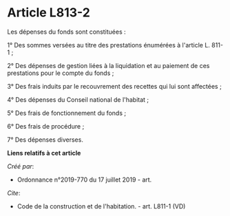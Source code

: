 # Article L813-2

Les dépenses du fonds sont constituées : 

1° Des sommes versées au titre des prestations énumérées à l'article L. 811-1 ; 

2° Des dépenses de gestion liées à la liquidation et au paiement de ces prestations pour le compte du fonds ; 

3° Des frais induits par le recouvrement des recettes qui lui sont affectées ; 

4° Des dépenses du Conseil national de l'habitat ; 

5° Des frais de fonctionnement du fonds ; 

6° Des frais de procédure ; 

7° Des dépenses diverses.

**Liens relatifs à cet article**

_Créé par_:

  - Ordonnance n°2019-770 du 17 juillet 2019 - art.

_Cite_:

  - Code de la construction et de l'habitation. - art. L811-1 (VD)
